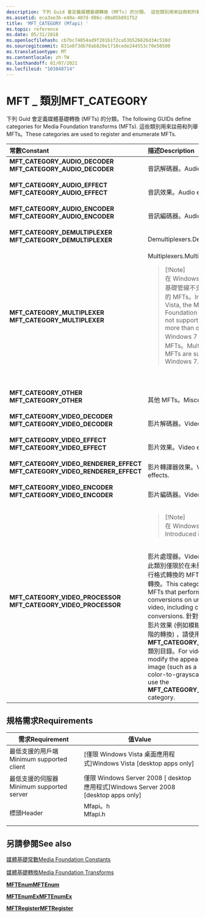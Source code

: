 ```yaml
---
description: 下列 Guid 會定義媒體基礎轉換 (MFTs) 的分類。 這些類別用來註冊和列舉 MFTs。
ms.assetid: eca3ae3b-e40a-407d-986c-d0a85b891f52
title: 'MFT_CATEGORY (Mfapi) '
ms.topic: reference
ms.date: 05/31/2018
ms.openlocfilehash: cb7bc74054ad9f201b1f2ca53b526826d34c510d
ms.sourcegitcommit: 831e8f3db78ab820e1710cede244553c70e50500
ms.translationtype: MT
ms.contentlocale: zh-TW
ms.lasthandoff: 01/07/2021
ms.locfileid: "103848714"
---
```

# <a name="mft_category"></a><span data-ttu-id="910a4-104">MFT \_ 類別</span><span class="sxs-lookup"><span data-stu-id="910a4-104">MFT\_CATEGORY</span></span>

<span data-ttu-id="910a4-105">下列 Guid 會定義媒體基礎轉換 (MFTs) 的分類。</span><span class="sxs-lookup"><span data-stu-id="910a4-105">The following GUIDs define categories for Media Foundation transforms (MFTs).</span></span> <span data-ttu-id="910a4-106">這些類別用來註冊和列舉 MFTs。</span><span class="sxs-lookup"><span data-stu-id="910a4-106">These categories are used to register and enumerate MFTs.</span></span>



<table>
<colgroup>
<col style="width: 50%" />
<col style="width: 50%" />
</colgroup>
<thead>
<tr class="header">
<th style="text-align: left;"><span data-ttu-id="910a4-107">常數</span><span class="sxs-lookup"><span data-stu-id="910a4-107">Constant</span></span></th>
<th style="text-align: left;"><span data-ttu-id="910a4-108">描述</span><span class="sxs-lookup"><span data-stu-id="910a4-108">Description</span></span></th>
</tr>
</thead>
<tbody>
<tr class="odd">
<td style="text-align: left;"><span id="MFT_CATEGORY_AUDIO_DECODER"></span><span id="mft_category_audio_decoder"></span><dl> <span data-ttu-id="910a4-109"><dt><strong>MFT_CATEGORY_AUDIO_DECODER</strong></dt> </span><span class="sxs-lookup"><span data-stu-id="910a4-109"><dt><strong>MFT_CATEGORY_AUDIO_DECODER</strong></dt> </span></span></dl></td>
<td style="text-align: left;"><span data-ttu-id="910a4-110">音訊解碼器。</span><span class="sxs-lookup"><span data-stu-id="910a4-110">Audio decoders.</span></span><br/></td>
</tr>
<tr class="even">
<td style="text-align: left;"><span id="MFT_CATEGORY_AUDIO_EFFECT"></span><span id="mft_category_audio_effect"></span><dl> <span data-ttu-id="910a4-111"><dt><strong>MFT_CATEGORY_AUDIO_EFFECT</strong></dt> </span><span class="sxs-lookup"><span data-stu-id="910a4-111"><dt><strong>MFT_CATEGORY_AUDIO_EFFECT</strong></dt> </span></span></dl></td>
<td style="text-align: left;"><span data-ttu-id="910a4-112">音訊效果。</span><span class="sxs-lookup"><span data-stu-id="910a4-112">Audio effects.</span></span><br/></td>
</tr>
<tr class="odd">
<td style="text-align: left;"><span id="MFT_CATEGORY_AUDIO_ENCODER"></span><span id="mft_category_audio_encoder"></span><dl> <span data-ttu-id="910a4-113"><dt><strong>MFT_CATEGORY_AUDIO_ENCODER</strong></dt> </span><span class="sxs-lookup"><span data-stu-id="910a4-113"><dt><strong>MFT_CATEGORY_AUDIO_ENCODER</strong></dt> </span></span></dl></td>
<td style="text-align: left;"><span data-ttu-id="910a4-114">音訊編碼器。</span><span class="sxs-lookup"><span data-stu-id="910a4-114">Audio encoders.</span></span><br/></td>
</tr>
<tr class="even">
<td style="text-align: left;"><span id="MFT_CATEGORY_DEMULTIPLEXER"></span><span id="mft_category_demultiplexer"></span><dl> <span data-ttu-id="910a4-115"><dt><strong>MFT_CATEGORY_DEMULTIPLEXER</strong></dt> </span><span class="sxs-lookup"><span data-stu-id="910a4-115"><dt><strong>MFT_CATEGORY_DEMULTIPLEXER</strong></dt> </span></span></dl></td>
<td style="text-align: left;"><span data-ttu-id="910a4-116">Demultiplexers.</span><span class="sxs-lookup"><span data-stu-id="910a4-116">Demultiplexers.</span></span><br/></td>
</tr>
<tr class="odd">
<td style="text-align: left;"><span id="MFT_CATEGORY_MULTIPLEXER"></span><span id="mft_category_multiplexer"></span><dl> <span data-ttu-id="910a4-117"><dt><strong>MFT_CATEGORY_MULTIPLEXER</strong></dt> </span><span class="sxs-lookup"><span data-stu-id="910a4-117"><dt><strong>MFT_CATEGORY_MULTIPLEXER</strong></dt> </span></span></dl></td>
<td style="text-align: left;"><span data-ttu-id="910a4-118">Multiplexers.</span><span class="sxs-lookup"><span data-stu-id="910a4-118">Multiplexers.</span></span><br/>
<blockquote>
[!Note]<br />
<span data-ttu-id="910a4-119">在 Windows Vista 中，媒體基礎管線不支援具有多個輸入的 MFTs。</span><span class="sxs-lookup"><span data-stu-id="910a4-119">In Windows Vista, the Media Foundation pipeline does not support MFTs with more than one input.</span></span> <span data-ttu-id="910a4-120">Windows 7 支援多重輸入 MFTs。</span><span class="sxs-lookup"><span data-stu-id="910a4-120">Multiple-input MFTs are supported in Windows 7.</span></span>
</blockquote>
<br/> <br/></td>
</tr>
<tr class="even">
<td style="text-align: left;"><span id="MFT_CATEGORY_OTHER"></span><span id="mft_category_other"></span><dl> <span data-ttu-id="910a4-121"><dt><strong>MFT_CATEGORY_OTHER</strong></dt> </span><span class="sxs-lookup"><span data-stu-id="910a4-121"><dt><strong>MFT_CATEGORY_OTHER</strong></dt> </span></span></dl></td>
<td style="text-align: left;"><span data-ttu-id="910a4-122">其他 MFTs。</span><span class="sxs-lookup"><span data-stu-id="910a4-122">Miscellaneous MFTs.</span></span><br/></td>
</tr>
<tr class="odd">
<td style="text-align: left;"><span id="MFT_CATEGORY_VIDEO_DECODER"></span><span id="mft_category_video_decoder"></span><dl> <span data-ttu-id="910a4-123"><dt><strong>MFT_CATEGORY_VIDEO_DECODER</strong></dt> </span><span class="sxs-lookup"><span data-stu-id="910a4-123"><dt><strong>MFT_CATEGORY_VIDEO_DECODER</strong></dt> </span></span></dl></td>
<td style="text-align: left;"><span data-ttu-id="910a4-124">影片解碼器。</span><span class="sxs-lookup"><span data-stu-id="910a4-124">Video decoders.</span></span><br/></td>
</tr>
<tr class="even">
<td style="text-align: left;"><span id="MFT_CATEGORY_VIDEO_EFFECT"></span><span id="mft_category_video_effect"></span><dl> <span data-ttu-id="910a4-125"><dt><strong>MFT_CATEGORY_VIDEO_EFFECT</strong></dt> </span><span class="sxs-lookup"><span data-stu-id="910a4-125"><dt><strong>MFT_CATEGORY_VIDEO_EFFECT</strong></dt> </span></span></dl></td>
<td style="text-align: left;"><span data-ttu-id="910a4-126">影片效果。</span><span class="sxs-lookup"><span data-stu-id="910a4-126">Video effects.</span></span><br/></td>
</tr>
<tr class="odd">
<td style="text-align: left;"><span id="MFT_CATEGORY_VIDEO_RENDERER_EFFECT"></span><span id="mft_category_video_renderer_effect"></span><dl> <span data-ttu-id="910a4-127"><dt><strong>MFT_CATEGORY_VIDEO_RENDERER_EFFECT</strong></dt> </span><span class="sxs-lookup"><span data-stu-id="910a4-127"><dt><strong>MFT_CATEGORY_VIDEO_RENDERER_EFFECT</strong></dt> </span></span></dl></td>
<td style="text-align: left;"><span data-ttu-id="910a4-128">影片轉譯器效果。</span><span class="sxs-lookup"><span data-stu-id="910a4-128">Video renderer effects.</span></span><br/></td>
</tr>
<tr class="even">
<td style="text-align: left;"><span id="MFT_CATEGORY_VIDEO_ENCODER"></span><span id="mft_category_video_encoder"></span><dl> <span data-ttu-id="910a4-129"><dt><strong>MFT_CATEGORY_VIDEO_ENCODER</strong></dt> </span><span class="sxs-lookup"><span data-stu-id="910a4-129"><dt><strong>MFT_CATEGORY_VIDEO_ENCODER</strong></dt> </span></span></dl></td>
<td style="text-align: left;"><span data-ttu-id="910a4-130">影片編碼器。</span><span class="sxs-lookup"><span data-stu-id="910a4-130">Video encoders.</span></span><br/></td>
</tr>
<tr class="odd">
<td style="text-align: left;"><span id="MFT_CATEGORY_VIDEO_PROCESSOR"></span><span id="mft_category_video_processor"></span><dl> <span data-ttu-id="910a4-131"><dt><strong>MFT_CATEGORY_VIDEO_PROCESSOR</strong></dt> </span><span class="sxs-lookup"><span data-stu-id="910a4-131"><dt><strong>MFT_CATEGORY_VIDEO_PROCESSOR</strong></dt> </span></span></dl></td>
<td style="text-align: left;"><blockquote>
[!Note]<br />
<span data-ttu-id="910a4-132">在 Windows 7 中引進。</span><span class="sxs-lookup"><span data-stu-id="910a4-132">Introduced in Windows 7.</span></span>
</blockquote>
<br/> <span data-ttu-id="910a4-133">影片處理器。</span><span class="sxs-lookup"><span data-stu-id="910a4-133">Video processors.</span></span> <br/> <span data-ttu-id="910a4-134">此類別僅限於在未壓縮的影片上執行格式轉換的 MFTs，包括色彩空間轉換。</span><span class="sxs-lookup"><span data-stu-id="910a4-134">This category is limited to MFTs that perform format conversions on uncompressed video, including color-space conversions.</span></span> <span data-ttu-id="910a4-135">針對修改影像外觀的影片效果 (例如模糊效果或彩色到灰階的轉換) ，請使用 <strong>MFT_CATEGORY_VIDEO_EFFECT</strong> 類別目錄。</span><span class="sxs-lookup"><span data-stu-id="910a4-135">For video effects that modify the appearance of the image (such as a blur effect or a color-to-grayscale transform), use the <strong>MFT_CATEGORY_VIDEO_EFFECT</strong> category.</span></span><br/></td>
</tr>
</tbody>
</table>



## <a name="requirements"></a><span data-ttu-id="910a4-136">規格需求</span><span class="sxs-lookup"><span data-stu-id="910a4-136">Requirements</span></span>



| <span data-ttu-id="910a4-137">需求</span><span class="sxs-lookup"><span data-stu-id="910a4-137">Requirement</span></span> | <span data-ttu-id="910a4-138">值</span><span class="sxs-lookup"><span data-stu-id="910a4-138">Value</span></span> |
|-------------------------------------|------------------------------------------------------------------------------------|
| <span data-ttu-id="910a4-139">最低支援的用戶端</span><span class="sxs-lookup"><span data-stu-id="910a4-139">Minimum supported client</span></span><br/> | <span data-ttu-id="910a4-140">\[僅限 Windows Vista 桌面應用程式\]</span><span class="sxs-lookup"><span data-stu-id="910a4-140">Windows Vista \[desktop apps only\]</span></span><br/>                                     |
| <span data-ttu-id="910a4-141">最低支援的伺服器</span><span class="sxs-lookup"><span data-stu-id="910a4-141">Minimum supported server</span></span><br/> | <span data-ttu-id="910a4-142">僅限 Windows Server 2008 \[ desktop 應用程式\]</span><span class="sxs-lookup"><span data-stu-id="910a4-142">Windows Server 2008 \[desktop apps only\]</span></span><br/>                               |
| <span data-ttu-id="910a4-143">標頭</span><span class="sxs-lookup"><span data-stu-id="910a4-143">Header</span></span><br/>                   | <dl> <span data-ttu-id="910a4-144"><dt>Mfapi。h</dt></span><span class="sxs-lookup"><span data-stu-id="910a4-144"><dt>Mfapi.h</dt></span></span> </dl> |



## <a name="see-also"></a><span data-ttu-id="910a4-145">另請參閱</span><span class="sxs-lookup"><span data-stu-id="910a4-145">See also</span></span>

<dl> <dt>

[<span data-ttu-id="910a4-146">媒體基礎常數</span><span class="sxs-lookup"><span data-stu-id="910a4-146">Media Foundation Constants</span></span>](media-foundation-constants.md)
</dt> <dt>

[<span data-ttu-id="910a4-147">媒體基礎轉換</span><span class="sxs-lookup"><span data-stu-id="910a4-147">Media Foundation Transforms</span></span>](media-foundation-transforms.md)
</dt> <dt>

[<span data-ttu-id="910a4-148">**MFTEnum**</span><span class="sxs-lookup"><span data-stu-id="910a4-148">**MFTEnum**</span></span>](/windows/desktop/api/mfapi/nf-mfapi-mftenum)
</dt> <dt>

[<span data-ttu-id="910a4-149">**MFTEnumEx**</span><span class="sxs-lookup"><span data-stu-id="910a4-149">**MFTEnumEx**</span></span>](/windows/desktop/api/mfapi/nf-mfapi-mftenumex)
</dt> <dt>

[<span data-ttu-id="910a4-150">**MFTRegister**</span><span class="sxs-lookup"><span data-stu-id="910a4-150">**MFTRegister**</span></span>](/windows/desktop/api/mfapi/nf-mfapi-mftregister)
</dt> </dl>

 

 




